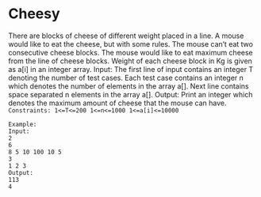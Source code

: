 # Cheesy

There are blocks of cheese of different weight placed in a line. A mouse would like to eat the cheese, but with some rules. The mouse can’t eat two consecutive cheese blocks. The mouse would like to eat maximum cheese from the line of cheese blocks. Weight of each cheese block in Kg is given as a[i] in an integer array.
Input:
The first line of input contains an integer T denoting the number of test cases. Each test case contains an integer n which denotes the number of elements in the array a[]. Next line contains space separated n elements in the array a[].
Output:
Print an integer which denotes the maximum amount of cheese that the mouse can have.
``
Constraints:
1<=T<=200
1<=n<=1000
1<=a[i]<=10000
``
```
Example:
Input:
2
6
8 5 10 100 10 5
3
1 2 3
Output:
113
4
```
